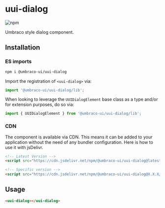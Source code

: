 # uui-dialog

![npm](https://img.shields.io/npm/v/@umbraco-ui/uui-dialog?logoColor=%231B264F)

Umbraco style dialog component.

## Installation

### ES imports

```zsh
npm i @umbraco-ui/uui-dialog
```

Import the registration of `<uui-dialog>` via:

```javascript
import '@umbraco-ui/uui-dialog/lib';
```

When looking to leverage the `UUIDialogElement` base class as a type and/or for extension purposes, do so via:

```javascript
import { UUIDialogElement } from '@umbraco-ui/uui-dialog/lib';
```

### CDN

The component is available via CDN. This means it can be added to your application without the need of any bundler configuration. Here is how to use it with jsDelivr.

```html
<!-- Latest Version -->
<script src="https://cdn.jsdelivr.net/npm/@umbraco-ui/uui-dialog@latest/dist/uui-dialog.min.js"></script>

<!-- Specific version -->
<script src="https://cdn.jsdelivr.net/npm/@umbraco-ui/uui-dialog@X.X.X/dist/uui-dialog.min.js"></script>
```

## Usage

```html
<uui-dialog></uui-dialog>
```

